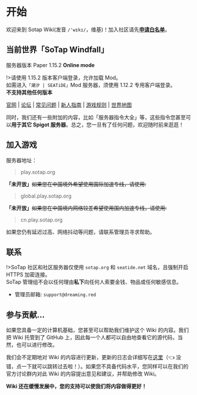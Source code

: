 # 开始

欢迎来到 Sotap Wiki(发音 `/'wɪkɪ/`，维基)！加入社区请先[**申请白名单**](https://sapherise.typeform.com/to/ywFa9A)。

## 当前世界「SoTap Windfall」 

服务器版本 Paper 1.15.2 **Online mode**

!>请使用 1.15.2 版本客户端登录，允许加载 Mod。  
如需进入`「潮汐 | SEATiDE」`Mod 服务器，须使用 1.12.2 专用客户端登录。  
**不支持其他任何版本**

[官网](https://sotap.org/) | [论坛](https://g.sotap.org/) | [常见问题](https://wiki.sotap.org/#/getting-started/faq) | [新人指南](https://wiki.sotap.org/#/Windfall/beginners-guide) | [游戏规则](https://sotap.org/rules) | [世界地图](http://play.sotap.org:8123)

同时，我们还有一些附加的内容，比如「服务器指令大全」等，这些指令您甚至可以**用于其它 Spigot 服务器**。总之，您一旦有了任何问题，欢迎随时前来逛逛！

## 加入游戏  
服务器地址：
> play.sotap.org  

**「未开放」**~~如果您在中国境外希望使用国际加速专线，请使用:~~
> global.play.sotap.org  

**「未开放」**~~如果您在中国境内网络较差希望使用国内加速专线，请使用:~~  
> cn.play.sotap.org  

如果您仍有延迟过高、网络抖动等问题，请联系管理员寻求帮助。  

## 联系  
!>SoTap 社区和社区服务器仅使用 `sotap.org` 和 `seatide.net` 域名，且强制开启 HTTPS 加密连接。  
SoTap 管理组不会以任何理由**私下**向任何人索要金钱、物品或任何敏感信息。  

- 管理员邮箱: `support@dreaming.red`


## 参与贡献...

如果您具备一定的计算机基础，您甚至可以帮助我们维护这个 Wiki 的内容。我们把 Wiki 托管到了 GitHub 上，因此每一个人都可以自由地查看它的源代码，当然，也可以进行修改。

我们会不定期地对 Wiki 的内容进行更新，更新的日志会详细写在[这里](changelog.md)（👈 没错，点一下就可以跳转过去啦！）。如果您不具备代码水平，您同样可以在我们的官方讨论群内对此 Wiki 的内容提出意见和建议，并帮助修改 Wiki。

**Wiki 还在缓慢发展中，您的支持可以使我们将内容做得更好！**
